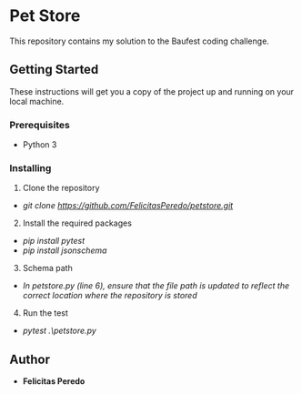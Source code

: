 # Pet Store

This repository contains my solution to the Baufest coding challenge.

## Getting Started

These instructions will get you a copy of the project up and running on your local machine.

### Prerequisites

- Python 3

### Installing

1. Clone the repository

- _git clone https://github.com/FelicitasPeredo/petstore.git_

2. Install the required packages

- _pip install pytest_
- _pip install jsonschema_

3. Schema path

- _In petstore.py (line 6), ensure that the file path is updated to reflect the correct location where the repository is stored_

4. Run the test

- _pytest .\petstore.py_

## Author

- **Felicitas Peredo**
